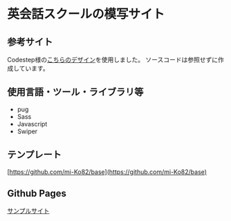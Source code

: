 # 英会話スクールの模写サイト
## 参考サイト
Codestep様の[こちらのデザイン](https://code-step.com/lp-menu/)を使用しました。
ソースコードは参照せずに作成しています。

## 使用言語・ツール・ライブラリ等
- pug
- Sass
- Javascript
- Swiper

## テンプレート
[https://github.com/mi-Ko82/base](https://github.com/mi-Ko82/base)

## Github Pages
[サンプルサイト](https://mi-ko82.github.io/sample_englishSchool/dist/)

